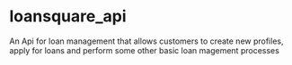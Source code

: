 # loansquare_api
An Api for loan management that allows customers to create new profiles, apply for loans and perform some other basic loan magement processes
